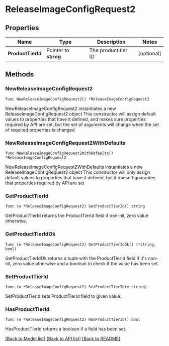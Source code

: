 # ReleaseImageConfigRequest2

## Properties

Name | Type | Description | Notes
------------ | ------------- | ------------- | -------------
**ProductTierId** | Pointer to **string** | The product tier ID | [optional] 

## Methods

### NewReleaseImageConfigRequest2

`func NewReleaseImageConfigRequest2() *ReleaseImageConfigRequest2`

NewReleaseImageConfigRequest2 instantiates a new ReleaseImageConfigRequest2 object
This constructor will assign default values to properties that have it defined,
and makes sure properties required by API are set, but the set of arguments
will change when the set of required properties is changed

### NewReleaseImageConfigRequest2WithDefaults

`func NewReleaseImageConfigRequest2WithDefaults() *ReleaseImageConfigRequest2`

NewReleaseImageConfigRequest2WithDefaults instantiates a new ReleaseImageConfigRequest2 object
This constructor will only assign default values to properties that have it defined,
but it doesn't guarantee that properties required by API are set

### GetProductTierId

`func (o *ReleaseImageConfigRequest2) GetProductTierId() string`

GetProductTierId returns the ProductTierId field if non-nil, zero value otherwise.

### GetProductTierIdOk

`func (o *ReleaseImageConfigRequest2) GetProductTierIdOk() (*string, bool)`

GetProductTierIdOk returns a tuple with the ProductTierId field if it's non-nil, zero value otherwise
and a boolean to check if the value has been set.

### SetProductTierId

`func (o *ReleaseImageConfigRequest2) SetProductTierId(v string)`

SetProductTierId sets ProductTierId field to given value.

### HasProductTierId

`func (o *ReleaseImageConfigRequest2) HasProductTierId() bool`

HasProductTierId returns a boolean if a field has been set.


[[Back to Model list]](../README.md#documentation-for-models) [[Back to API list]](../README.md#documentation-for-api-endpoints) [[Back to README]](../README.md)


